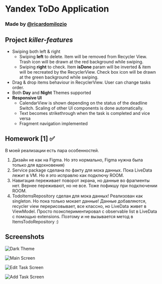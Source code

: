 # Yandex ToDo Application
### Made by [@ricardomilozio](https://github.com/AlexCawl)

## Project *killer-features*
- Swiping both left & right
    - Swiping **left** to delete. Item will be removed from Recycler View. Trash icon will be drawn at the red background while swiping.
    - Swiping **right** to check. Item **isDone** param will be inverted & item will be recreated by the RecyclerView. Check box icon will be drawn at the green background while swiping.
- Drag & drop items behaviour in RecyclerView. User can change tasks order.
- Both **Day** and **Night** Themes supported
- **Responsive UI**
    - CalendarView is shown depending on the status of the deadline Switch. Scaling of other UI components is done automatically.
    - Text becomes strikethrough when the task is completed and vice versa
    - Fragment navigation implemented

## Homework [1] ✅
В моей реализации есть пара особенностей.
1. Дизайн не как на Figma. Но это нормально, Figma нужна была только для вдохновения)
2. Service package сделана по факту для мока данных. Пока LiveData лежит в VM. Но я это исправлю как подключу ROOM.
3. Навигация переживает поворот экрана, но данные во фрагменты нет. Вернее переживают, но не все. Тоже пофикшу при подключении ROOM.
4. TodoItemsRepository сделан для мока данных! Реализован как singleton. Но пока только мокает данные! Данные добавляются, recycler view перерисовывает, все классно, но LiveData живет в ViewModel. Просто поэкспериментировал с observable list в LiveData с помощью extensions. Поэтому и не вызывается метод в ItemsTodoRepository :)

## Screenshots

![Dark Theme](ScreenshotDarkTheme.png)

![Main Screen](ScreenshotMainScreen.png)

![Edit Task Screen](ScreenshotEditTask.png)

![Add Task Screen](ScreenshotAddTask.png)

